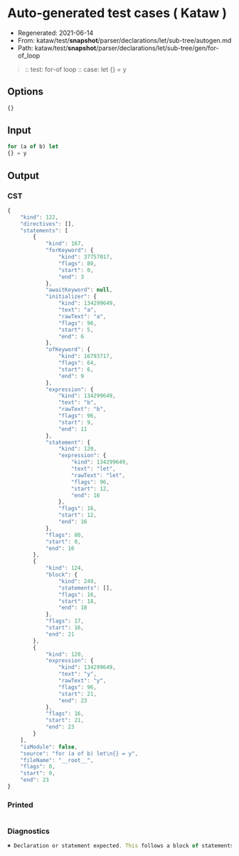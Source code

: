 # Auto-generated test cases ( Kataw )
- Regenerated: 2021-06-14
- From: kataw/test/__snapshot__/parser/declarations/let/sub-tree/autogen.md
- Path: kataw/test/__snapshot__/parser/declarations/let/sub-tree/gen/for-of_loop
> :: test: for-of loop
> :: case: let
>          {} = y
## Options

`````js
{}
`````
## Input

`````js
for (a of b) let
{} = y
`````
## Output

### CST

```javascript
{
    "kind": 122,
    "directives": [],
    "statements": [
        {
            "kind": 167,
            "forKeyword": {
                "kind": 37757017,
                "flags": 80,
                "start": 0,
                "end": 3
            },
            "awaitKeyword": null,
            "initializer": {
                "kind": 134299649,
                "text": "a",
                "rawText": "a",
                "flags": 96,
                "start": 5,
                "end": 6
            },
            "ofKeyword": {
                "kind": 16793717,
                "flags": 64,
                "start": 6,
                "end": 9
            },
            "expression": {
                "kind": 134299649,
                "text": "b",
                "rawText": "b",
                "flags": 96,
                "start": 9,
                "end": 11
            },
            "statement": {
                "kind": 120,
                "expression": {
                    "kind": 134299649,
                    "text": "let",
                    "rawText": "let",
                    "flags": 96,
                    "start": 12,
                    "end": 16
                },
                "flags": 16,
                "start": 12,
                "end": 16
            },
            "flags": 80,
            "start": 0,
            "end": 16
        },
        {
            "kind": 124,
            "block": {
                "kind": 249,
                "statements": [],
                "flags": 16,
                "start": 18,
                "end": 18
            },
            "flags": 17,
            "start": 16,
            "end": 21
        },
        {
            "kind": 120,
            "expression": {
                "kind": 134299649,
                "text": "y",
                "rawText": "y",
                "flags": 96,
                "start": 21,
                "end": 23
            },
            "flags": 16,
            "start": 21,
            "end": 23
        }
    ],
    "isModule": false,
    "source": "for (a of b) let\n{} = y",
    "fileName": "__root__",
    "flags": 0,
    "start": 0,
    "end": 23
}
```

### Printed

```javascript

```

### Diagnostics

```javascript
✖ Declaration or statement expected. This follows a block of statements so if you intended to write a destructuring assignment you might need to wrap the whole assignment in parentheses - start: 21, end: 23

```


